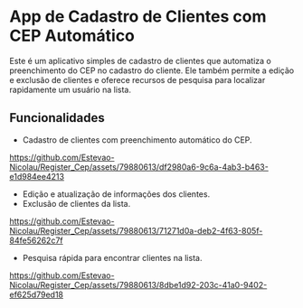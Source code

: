 # App de Cadastro de Clientes com CEP Automático

Este é um aplicativo simples de cadastro de clientes que automatiza o preenchimento do CEP no cadastro do cliente. Ele também permite a edição e exclusão de clientes e oferece recursos de pesquisa para localizar rapidamente um usuário na lista.

## Funcionalidades

- Cadastro de clientes com preenchimento automático do CEP.



https://github.com/Estevao-Nicolau/Register_Cep/assets/79880613/df2980a6-9c6a-4ab3-b463-e1d984ee4213



- Edição e atualização de informações dos clientes.
- Exclusão de clientes da lista.

https://github.com/Estevao-Nicolau/Register_Cep/assets/79880613/71271d0a-deb2-4f63-805f-84fe56262c7f




- Pesquisa rápida para encontrar clientes na lista.

https://github.com/Estevao-Nicolau/Register_Cep/assets/79880613/8dbe1d92-203c-41a0-9402-ef625d79ed18

